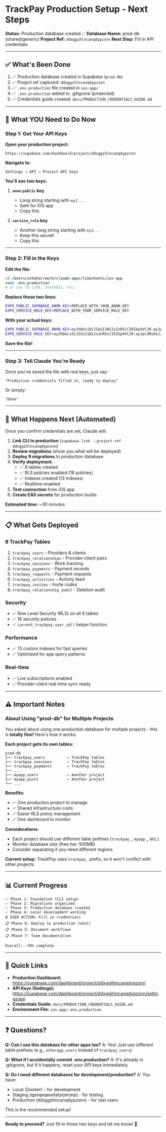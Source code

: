 # TrackPay Production Setup - Next Steps

**Status:** Production database created ✅
**Database Name:** prod-db (shared/generic)
**Project Ref:** `ddxggihlncanqdypzsnn`
**Next Step:** Fill in API credentials

---

## ✅ **What's Been Done**

1. ✅ Production database created in Supabase (`prod-db`)
2. ✅ Project ref captured: `ddxggihlncanqdypzsnn`
3. ✅ `.env.production` file created in `ios-app/`
4. ✅ `.env.production` added to .gitignore (protected)
5. ✅ Credentials guide created: `docs/PRODUCTION_CREDENTIALS_GUIDE.md`

---

## 🎯 **What YOU Need to Do Now**

### **Step 1: Get Your API Keys**

**Open your production project:**
```
https://supabase.com/dashboard/project/ddxggihlncanqdypzsnn
```

**Navigate to:**
```
Settings → API → Project API keys
```

**You'll see two keys:**

1. **`anon` `public` key**
   - Long string starting with `eyJ...`
   - Safe for iOS app
   - Copy this

2. **`service_role` key**
   - Another long string starting with `eyJ...`
   - Keep this secret!
   - Copy this

---

### **Step 2: Fill in the Keys**

**Edit the file:**
```bash
cd /Users/athahar/work/claude-apps/timesheets/ios-app
nano .env.production
# or use VS Code, TextEdit, etc.
```

**Replace these two lines:**
```bash
EXPO_PUBLIC_SUPABASE_ANON_KEY=REPLACE_WITH_YOUR_ANON_KEY
EXPO_SERVICE_ROLE_KEY=REPLACE_WITH_YOUR_SERVICE_ROLE_KEY
```

**With your actual keys:**
```bash
EXPO_PUBLIC_SUPABASE_ANON_KEY=eyJhbGciOiJIUzI1NiIsInR5cCI6IkpXVCJ9.eyJpc3MiOiJzdXBhYmFz...
EXPO_SERVICE_ROLE_KEY=eyJhbGciOiJIUzI1NiIsInR5cCI6IkpXVCJ9.eyJpc3MiOiJzdXBhYmFz...
```

**Save the file!**

---

### **Step 3: Tell Claude You're Ready**

Once you've saved the file with real keys, just say:

```
"Production credentials filled in, ready to deploy"
```

Or simply:

```
"Done"
```

---

## 🚀 **What Happens Next (Automated)**

Once you confirm credentials are set, Claude will:

1. **Link CLI to production** (`supabase link --project-ref ddxggihlncanqdypzsnn`)
2. **Review migrations** (show you what will be deployed)
3. **Deploy 9 migrations** to production database
4. **Verify deployment**:
   - ✅ 8 tables created
   - ✅ RLS policies enabled (18 policies)
   - ✅ Indexes created (13 indexes)
   - ✅ Realtime enabled
5. **Test connection** from iOS app
6. **Create EAS secrets** for production builds

**Estimated time:** ~30 minutes

---

## 📋 **What Gets Deployed**

### **8 TrackPay Tables**
1. `trackpay_users` - Providers & clients
2. `trackpay_relationships` - Provider-client pairs
3. `trackpay_sessions` - Work tracking
4. `trackpay_payments` - Payment records
5. `trackpay_requests` - Payment requests
6. `trackpay_activities` - Activity feed
7. `trackpay_invites` - Invite codes
8. `trackpay_relationship_audit` - Deletion audit

### **Security**
- ✅ Row Level Security (RLS) on all 8 tables
- ✅ 18 security policies
- ✅ `current_trackpay_user_id()` helper function

### **Performance**
- ✅ 13 custom indexes for fast queries
- ✅ Optimized for app query patterns

### **Real-time**
- ✅ Live subscriptions enabled
- ✅ Provider-client real-time sync ready

---

## ⚠️ **Important Notes**

### **About Using "prod-db" for Multiple Projects**

You asked about using one production database for multiple projects - this is **totally fine!** Here's how it works:

**Each project gets its own tables:**
```
prod-db
├── trackpay_users          ← TrackPay tables
├── trackpay_sessions       ← TrackPay tables
├── trackpay_payments       ← TrackPay tables
├── ...
├── myapp_users             ← Another project
├── myapp_posts             ← Another project
└── ...
```

**Benefits:**
- ✅ One production project to manage
- ✅ Shared infrastructure costs
- ✅ Easier RLS policy management
- ✅ One dashboard to monitor

**Considerations:**
- Each project should use different table prefixes (`trackpay_`, `myapp_`, etc.)
- Monitor database size (free tier: 500MB)
- Consider separating if you need different regions

**Current setup:** TrackPay uses `trackpay_` prefix, so it won't conflict with other projects.

---

## 📊 **Current Progress**

```
✅ Phase 1: Foundation (CLI setup)
✅ Phase 2: Migrations organized
✅ Phase 3: Production database created
✅ Phase 4: Local development working
⏳ USER ACTION: Fill in credentials
📋 Phase 6: Deploy to production (next)
📋 Phase 5: Document workflows
📋 Phase 7: Team documentation

Overall: ~70% complete
```

---

## 🔗 **Quick Links**

- **Production Dashboard:** https://supabase.com/dashboard/project/ddxggihlncanqdypzsnn
- **API Keys (Settings):** https://supabase.com/dashboard/project/ddxggihlncanqdypzsnn/settings/api
- **Credentials Guide:** `docs/PRODUCTION_CREDENTIALS_GUIDE.md`
- **Environment File:** `ios-app/.env.production`

---

## ❓ **Questions?**

**Q: Can I use this database for other apps too?**
A: Yes! Just use different table prefixes (e.g., `otherapp_users` instead of `trackpay_users`)

**Q: What if I accidentally commit .env.production?**
A: It's already in .gitignore, but if it happens, reset your API keys immediately

**Q: Do I need different databases for development/production?**
A: You have:
- Local (Docker) - for development
- Staging (qpoqeqasefatyrjeronp) - for testing
- Production (ddxggihlncanqdypzsnn) - for real users

This is the recommended setup!

---

**Ready to proceed?** Just fill in those two keys and let me know! 🚀

